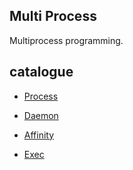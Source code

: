 ## Multi Process

Multiprocess programming.

## catalogue

- [Process](process-base/README.md)

- [Daemon](process-daemon/README.md)

- [Affinity](process-affinity/README.md)

- [Exec](process-exec/README.md)
